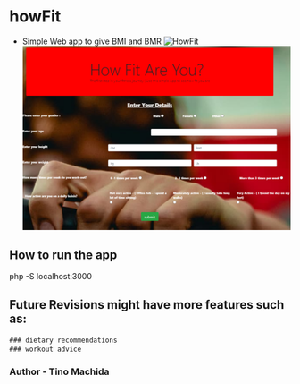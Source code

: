 # howFit
- Simple Web app to give BMI and BMR
![HowFit](https://user-images.githubusercontent.com/35926620/84484225-18bb7e00-ac60-11ea-8706-29b7013d60ba.PNG)
![](assets/img/HowFit.png)

## How to run the app
php -S localhost:3000

## Future Revisions might have more features such as:
    ### dietary recommendations 
    ### workout advice
    
   ### Author - Tino Machida
